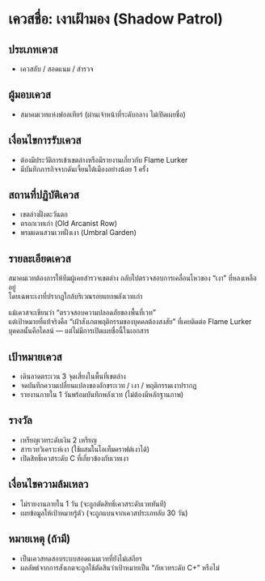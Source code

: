 # เควสชื่อ: เงาเฝ้ามอง (Shadow Patrol)

## ประเภทเควส
- เควสลับ / สอดแนม / สำรวจ

## ผู้มอบเควส
- สมาคมเวทแห่งฟอลเทียร์ (ผ่านเจ้าหน้าที่ระดับกลาง ไม่เปิดเผยชื่อ)

## เงื่อนไขการรับเควส
- ต้องมีประวัติการเข้าเขตล่างหรือมีรายงานเกี่ยวกับ Flame Lurker
- มีบันทึกภารกิจจากดันเจี้ยนใต้เมืองอย่างน้อย 1 ครั้ง

## สถานที่ปฏิบัติเควส
- เขตล่างฝั่งตะวันตก
- ตรอกเวทเก่า (Old Arcanist Row)
- พรมแดนสวนเวทฝั่งเงา (Umbral Garden)

## รายละเอียดเควส
สมาคมเวทต้องการให้ทีมผู้เคยสำรวจเขตล่าง กลับไปตรวจสอบการเคลื่อนไหวของ “เงา” ที่หลงเหลืออยู่  
โดยเฉพาะเงาที่ปรากฏใกล้บริเวณรอยแยกพลังเวทเก่า

แม้เควสจะเขียนว่า “ตรวจสอบความปลอดภัยของพื้นที่เวท”  
แต่เป้าหมายที่แท้จริงคือ “เฝ้าสังเกตพฤติกรรมของบุคคลต้องสงสัย” ที่เคยติดต่อ Flame Lurker  
บุคคลนั้นคือไคลน์ — แต่ไม่มีการเปิดเผยชื่อนี้ในเอกสาร

## เป้าหมายเควส
- เดินลาดตระเวน 3 จุดเสี่ยงในพื้นที่เขตล่าง
- จดบันทึกความเปลี่ยนแปลงของอักขระเวท / เงา / พฤติกรรมเงาปรากฏ
- รายงานภายใน 1 วันพร้อมบันทึกพลังเวท (ไม่ต้องมีหลักฐานภาพ)

## รางวัล
- เหรียญเวทระดับเงิน 2 เหรียญ
- สารเวทวิเคราะห์เงา (ใช้ผสมในไอเท็มคราฟต์เงาได้)
- เปิดสิทธิ์เควสระดับ C ที่เกี่ยวข้องกับเวทเงา

## เงื่อนไขความล้มเหลว
- ไม่รายงานภายใน 1 วัน (จะถูกตัดสิทธิ์เควสระดับเวททันที)
- เผยข้อมูลให้เป้าหมายรู้ตัว (จะถูกแบนจากเควสประเภทลับ 30 วัน)

## หมายเหตุ (ถ้ามี)
- เป็นเควสทดสอบระบบสอดแนมเวทที่ยังไม่เสถียร
- ผลลัพธ์จากการสังเกตจะถูกใช้ตัดสินว่าเป้าหมายเป็น “ภัยเวทระดับ C+” หรือไม่

